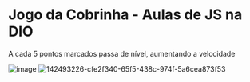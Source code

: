 # Jogo da Cobrinha - Aulas de JS na DIO
A cada 5 pontos marcados passa de nível, aumentando a velocidade

![image](https://user-images.githubusercontent.com/11634330/142493322-8e249a48-42f9-4c8b-b343-8640774fd4c0.png)
![142493226-cfe2f340-65f5-438c-974f-5a6cea873f53](https://user-images.githubusercontent.com/11634330/142493914-4846d37e-979b-414b-8a8f-fcf0802e9797.png)
